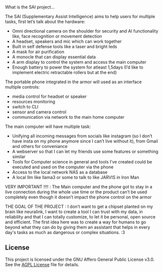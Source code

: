 What is the SAI project...

The SAI (Supplementary Assist Intelligence) aims to help users for multiple tasks, first let’s talk about the hardware:
  - Omni directional camera on the shoulder for security and AI functionality like, face recognition or movement detection
  - A headset, speakers and mic which can work together
  - Built in self defense tools like a taser and bright leds
  - A mask for air purification
  - A monocle that can display essential data
  - A arm display to control the system and access the main computer
  - Enough battery to power the system for atleast 1,5days
  (I’d like to implement electric retractable rollers but at the end)

The portable phone integrated in the armor will used as an interface multiple controls:
  - media control for headset or speaker
  - resources monitoring
  - switch to CLI
  - sensor and camera control
  - communication via network to the main home computer

The main computer will have multiple task:
  - Unifying all incoming messages from socials like instagram (so I don’t have insta on my phone anymore since I can’t live without it), from Gmail and others for conveniance
  - A webserver so that I can let my friends use some features or something similar
  - Tools for Computer science in general and tools I’ve created could be executed and used on the computer via the phone
  - Access to the local network NAS as a database
  - A local llm like llama3 or some to talk to like JARVIS in Iron Man

VERY IMPORTANT !!!!   :    The Main computer and the phone got to stay in a live connection during the whole use time or the product can’t be used completely even though it doesn’t impact the phone control on the armor 

THE GOAL OF THE PROJECT : 
I don’t want to get a chipset planted on my brain like neuralink, I want to create a tool I can trust with my data, in reliability and that I can totally customize, to let it be personal, open source and efficient.
The first idea here was to create a way for humans to go beyond what they can do by giving them an assistant that helps in every day's tasks as much as dangerous or complex situations. :3

## License

This project is licensed under the GNU Affero General Public License v3.0. See the [AGPL License]([LICENSE](https://www.gnu.org/licenses/agpl-3.0.txt)) file for details.
